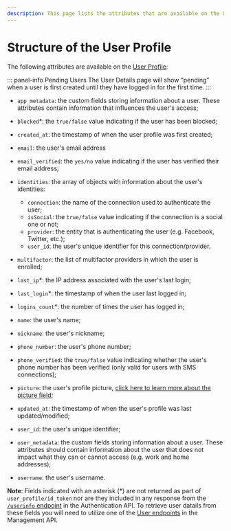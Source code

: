 ```yaml
---
description: This page lists the attributes that are available on the User Profile.
---
```


# Structure of the User Profile

The following attributes are available on the [User Profile](/user-profile):

::: panel-info Pending Users
The User Details page will show “pending” when a user is first created until they have logged in for the first time.
:::

* `app_metadata`: the custom fields storing information about a user. These attributes contain information that influences the user's access;

* `blocked`*: the `true/false` value indicating if the user has been blocked;

* `created_at`: the timestamp of when the user profile was first created;

* `email`: the user's email address

* `email_verified`: the `yes/no` value indicating if the user has verified their email address;

* `identities`: the array of objects with information about the user's identities:

    * `connection`: the name of the connection used to authenticate the user;
    * `isSocial`: the `true/false` value indicating if the connection is a social one or not;
    * `provider`: the entity that is authenticating the user (e.g. Facebook, Twitter, etc.);
    * `user_id`: the user's unique identifier for this connection/provider.


* `multifactor`: the list of multifactor providers in which the user is enrolled;

* `last_ip`*: the IP address associated with the user's last login;

* `last_login`*: the timestamp of when the user last logged in;

* `logins_count`*: the number of times the user has logged in;

* `name`: the user's name;

* `nickname`: the user's nickname;

* `phone_number`: the user's phone number;

* `phone_verified`: the `true/false` value indicating whether the user's phone number has been verified (only valid for users with SMS connections);

* `picture`: the user's profile picture, [click here to learn more about the picture field](/user-profile/user-picture);

* `updated_at`: the timestamp of when the user's profile was last updated/modified;

* `user_id`: the user's unique identifier;

* `user_metadata`: the custom fields storing information about a user. These attributes should contain information about the user that does not impact what they can or cannot access (e.g. work and home addresses);

* `username`: the user's username.

**Note**: Fields indicated with an asterisk (*) are not returned as part of `user_profile/id_token` nor are they included in any response from the [`/userinfo` endpoint](/api/authentication#get-user-info) in the Authentication API. To retrieve user datails from these fields you will need to utilize one of the [User endpoints](/api/management/v2#!/Users/get_users) in the Management API.

